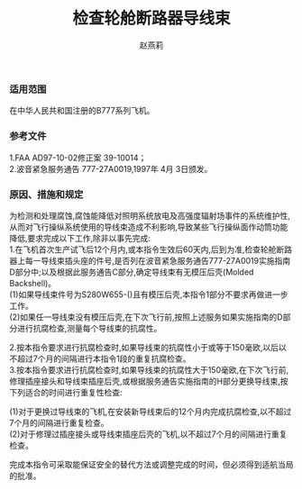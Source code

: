 ﻿---
amendno: 39-1934  
cadno: CAD1997-B777-03  
title: 检查轮舱断路器导线束  
publishdate: 1997-05-23  
effdate: 1997-05-28  
acmodels: ["B777"]  
tags: []  
engs: []  
pns: []  
mfrs: ["BOEING"]  
admins: 中南管理局  
author: 赵燕莉  
---
  
### 适用范围  
在中华人民共和国注册的B777系列飞机。  
  
<!--more-->  
### 参考文件  
  1.FAA AD97-10-02修正案 39-10014；  
  2.波音紧急服务通告 777-27A0019,1997年 4月 3日颁发。  
  
### 原因、措施和规定  

  为检测和处理腐蚀,腐蚀能降低对照明系统放电及高强度辐射场事件的系统维护性,从而对飞行操纵系统使用的导线束造成不利影响,导致某些飞行操纵面作动筒功能降低,要求完成以下工作,除非以事先完成:  
  1.在飞机首次生产试飞后12个月内,或本指令生效后60天内,后到为准,检查轮舱断路器上每一导线束插头座的件号,是否列在波音紧急服务通告777-27A0019实施指南D部分中;以及根据此服务通告C部分,确定导线束有无模压后壳(Molded Backshell)。  
  (1)如果导线束件号为S280W655-()且有模压后壳,本指令1部分不要求再做进一步工作。  
  (2)如果任一导线束没有模压后壳,在下次飞行前,按照上述服务如果实施指南的D部分进行抗腐检查,测量每个导线束的抗腐性。  
  
  2.按本指令要求进行抗腐检查时,如果导线束的抗腐性小于或等于150毫欧,以后以不超过7个月的间隔进行本指令1段的重复抗腐检查。  
  3.按本指令要求进行抗腐检查时,如果导线束的抗腐性大于150毫欧,在下次飞行前,修理插座接头和导线束插座后壳,或根据服务通告实施指南的H部分更换导线束,按下列适合的时间进行重复性检查:  
  
  (1)对于更换过导线束的飞机,在安装新导线束后的12个月内完成抗腐检查,以不超过7个月的间隔进行重复检查。  
  (2)对于修理过插座接头或导线束插座后壳的飞机,以不超过7个月的间隔进行重复检查。  
  
完成本指令可采取能保证安全的替代方法或调整完成的时间，但必须得到适航当局的批准。  
